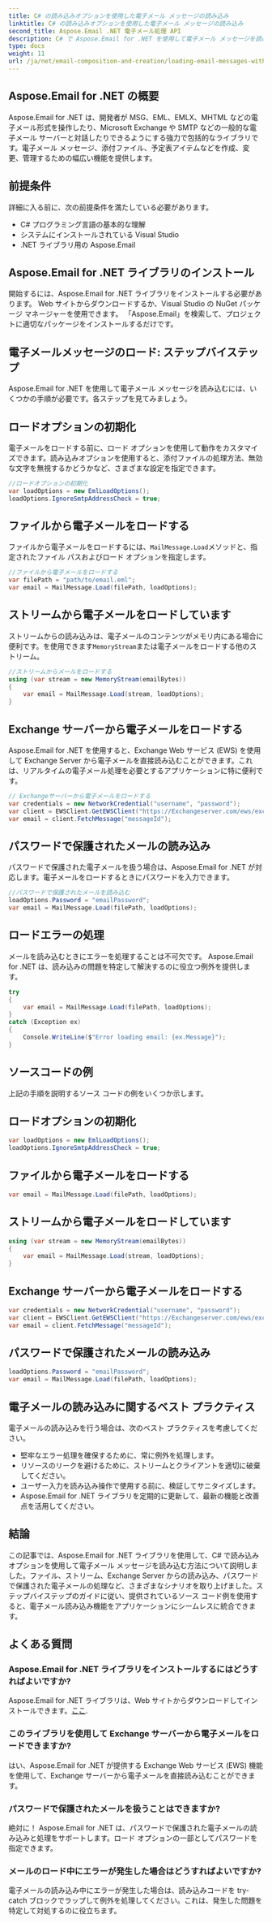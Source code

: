 ```yaml
---
title: C# の読み込みオプションを使用した電子メール メッセージの読み込み
linktitle: C# の読み込みオプションを使用した電子メール メッセージの読み込み
second_title: Aspose.Email .NET 電子メール処理 API
description: C# で Aspose.Email for .NET を使用して電子メール メッセージを読み込む方法を学習します。効果的な電子メール処理のためのステップバイステップのガイドとソース コードの例を確認してください。
type: docs
weight: 11
url: /ja/net/email-composition-and-creation/loading-email-messages-with-load-options-in-csharp/
---
```


## Aspose.Email for .NET の概要

Aspose.Email for .NET は、開発者が MSG、EML、EMLX、MHTML などの電子メール形式を操作したり、Microsoft Exchange や SMTP などの一般的な電子メール サーバーと対話したりできるようにする強力で包括的なライブラリです。電子メール メッセージ、添付ファイル、予定表アイテムなどを作成、変更、管理するための幅広い機能を提供します。

## 前提条件

詳細に入る前に、次の前提条件を満たしている必要があります。

- C# プログラミング言語の基本的な理解
- システムにインストールされている Visual Studio
- .NET ライブラリ用の Aspose.Email

## Aspose.Email for .NET ライブラリのインストール

開始するには、Aspose.Email for .NET ライブラリをインストールする必要があります。 Web サイトからダウンロードするか、Visual Studio の NuGet パッケージ マネージャーを使用できます。 「Aspose.Email」を検索して、プロジェクトに適切なパッケージをインストールするだけです。

## 電子メールメッセージのロード: ステップバイステップ

Aspose.Email for .NET を使用して電子メール メッセージを読み込むには、いくつかの手順が必要です。各ステップを見てみましょう。

## ロードオプションの初期化

電子メールをロードする前に、ロード オプションを使用して動作をカスタマイズできます。読み込みオプションを使用すると、添付ファイルの処理方法、無効な文字を無視するかどうかなど、さまざまな設定を指定できます。

```csharp
//ロードオプションの初期化
var loadOptions = new EmlLoadOptions();
loadOptions.IgnoreSmtpAddressCheck = true;
```

## ファイルから電子メールをロードする

ファイルから電子メールをロードするには、`MailMessage.Load`メソッドと、指定されたファイル パスおよびロード オプションを指定します。

```csharp
//ファイルから電子メールをロードする
var filePath = "path/to/email.eml";
var email = MailMessage.Load(filePath, loadOptions);
```

## ストリームから電子メールをロードしています

ストリームからの読み込みは、電子メールのコンテンツがメモリ内にある場合に便利です。を使用できます`MemoryStream`または電子メールをロードする他のストリーム。

```csharp
//ストリームからメールをロードする
using (var stream = new MemoryStream(emailBytes))
{
    var email = MailMessage.Load(stream, loadOptions);
}
```

## Exchange サーバーから電子メールをロードする

Aspose.Email for .NET を使用すると、Exchange Web サービス (EWS) を使用して Exchange Server から電子メールを直接読み込むことができます。これは、リアルタイムの電子メール処理を必要とするアプリケーションに特に便利です。

```csharp
// Exchangeサーバーから電子メールをロードする
var credentials = new NetworkCredential("username", "password");
var client = EWSClient.GetEWSClient("https://Exchangeserver.com/ews/exchange.asmx"、資格情報);
var email = client.FetchMessage("messageId");
```

## パスワードで保護されたメールの読み込み

パスワードで保護された電子メールを扱う場合は、Aspose.Email for .NET が対応します。電子メールをロードするときにパスワードを入力できます。

```csharp
//パスワードで保護されたメールを読み込む
loadOptions.Password = "emailPassword";
var email = MailMessage.Load(filePath, loadOptions);
```

## ロードエラーの処理

メールを読み込むときにエラーを処理することは不可欠です。 Aspose.Email for .NET は、読み込みの問題を特定して解決するのに役立つ例外を提供します。

```csharp
try
{
    var email = MailMessage.Load(filePath, loadOptions);
}
catch (Exception ex)
{
    Console.WriteLine($"Error loading email: {ex.Message}");
}
```

## ソースコードの例

上記の手順を説明するソース コードの例をいくつか示します。

## ロードオプションの初期化

```csharp
var loadOptions = new EmlLoadOptions();
loadOptions.IgnoreSmtpAddressCheck = true;
```

## ファイルから電子メールをロードする

```csharp
var email = MailMessage.Load(filePath, loadOptions);
```

## ストリームから電子メールをロードしています

```csharp
using (var stream = new MemoryStream(emailBytes))
{
    var email = MailMessage.Load(stream, loadOptions);
}
```

## Exchange サーバーから電子メールをロードする

```csharp
var credentials = new NetworkCredential("username", "password");
var client = EWSClient.GetEWSClient("https://Exchangeserver.com/ews/exchange.asmx"、資格情報);
var email = client.FetchMessage("messageId");
```

## パスワードで保護されたメールの読み込み

```csharp
loadOptions.Password = "emailPassword";
var email = MailMessage.Load(filePath, loadOptions);
```

## 電子メールの読み込みに関するベスト プラクティス

電子メールの読み込みを行う場合は、次のベスト プラクティスを考慮してください。

- 堅牢なエラー処理を確保するために、常に例外を処理します。
- リソースのリークを避けるために、ストリームとクライアントを適切に破棄してください。
- ユーザー入力を読み込み操作で使用する前に、検証してサニタイズします。
- Aspose.Email for .NET ライブラリを定期的に更新して、最新の機能と改善点を活用してください。

## 結論

この記事では、Aspose.Email for .NET ライブラリを使用して、C# で読み込みオプションを使用して電子メール メッセージを読み込む方法について説明しました。ファイル、ストリーム、Exchange Server からの読み込み、パスワードで保護された電子メールの処理など、さまざまなシナリオを取り上げました。ステップバイステップのガイドに従い、提供されているソース コード例を使用すると、電子メール読み込み機能をアプリケーションにシームレスに統合できます。

## よくある質問

### Aspose.Email for .NET ライブラリをインストールするにはどうすればよいですか?

 Aspose.Email for .NET ライブラリは、Web サイトからダウンロードしてインストールできます。[ここ](https://releases.aspose.com/email/net).

### このライブラリを使用して Exchange サーバーから電子メールをロードできますか?

はい、Aspose.Email for .NET が提供する Exchange Web サービス (EWS) 機能を使用して、Exchange サーバーから電子メールを直接読み込むことができます。

### パスワードで保護されたメールを扱うことはできますか?

絶対に！ Aspose.Email for .NET は、パスワードで保護された電子メールの読み込みと処理をサポートします。ロード オプションの一部としてパスワードを指定できます。

### メールのロード中にエラーが発生した場合はどうすればよいですか?

電子メールの読み込み中にエラーが発生した場合は、読み込みコードを try-catch ブロックでラップして例外を処理してください。これは、発生した問題を特定して対処するのに役立ちます。
